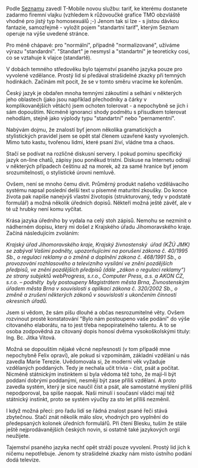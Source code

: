 <!-- dcterms:identifier = riderweblog#46 -->
<!-- dcterms:title = Chcete přejít na standartní tarif? -->
<!-- np9:categoryId = 2 -->
<!-- x4w:category = Lidé a jiná zvěř -->
<!-- np9:authorId = 1 -->
<!-- np9:authorEmail = michal.valasek@altairis.cz -->
<!-- dcterms:creator = Michal Altair Valášek -->
<!-- dcterms:created = 2003-04-20T03:28:01+02:00 -->
<!-- dcterms:dateAccepted = 2003-04-20T03:28:01+02:00 -->

Podle [Seznamu](http://sms.seznam.cz/operatori.html) zavedl T-Mobile novou službu: tarif, ke kterému dostanete zadarmo firemní vlajku (vzhledem k růžovoučké grafice TMO obzvláště vhodné pro jistý typ homosexuálů ;-) Jenom tak si lze - s jistou dávkou fantazie, samozřejmě - vyložit pojem "standartní tarif", kterým Seznam operuje na výše uvedené stránce.

Pro méně chápavé: pro "normální", případně "normalizované", užíváme výrazu "standardní". "Standart" je nesmysl a "standartní" je teoreticky cosi, co se vztahuje k vlajce (standartě).

V dobách temného středověku bylo tajemství psaného jazyka pouze pro vyvolené vzdělance. Prostý lid si předával strašidelné zkazky při temných hodinkách. Začínám mít pocit, že se v tomto směru vracíme ke kořenům.

Český jazyk je obdařen mnoha temnými zákoutími a selhání v některých jeho oblastech (jako jsou například přechodníky a čárky v komplikovanějších větách) jsem ochoten tolerovat - a nepochybně se jich i sám dopouštím. Nicméně ignoranci shody podmětu s přísudkem tolerovat nehodlám, stejně jako výplody typu "standartní" nebo "pernamentní".

Nabývám dojmu, že znalostí byť jenom několika gramatických a stylistických pravidel jsem se opět stal členem uzavřené kasty vyvolených. Mimo tuto kastu, tvořenou lidmi, které psaní živí, vládne tma a chaos.

Stačí se podívat na rozličné diskusní servery. I pokud pominu specifický jazyk on-line chatů, zápisy jsou poněkud tristní. Diskuse na Internetu odírají v některých případech češtinu až na morek, až za samé hranice byť jenom srozumitelnosti, o stylistické úrovni nemluvě.

Ovšem, není se mnoho čemu divit. Průměrný produkt našeho vzdělávacího systému napsal poslední delší text u písemné maturitní zkoušky. Do konce života pak napíše nanejvýš vlastní životopis (strukturovaný, tedy v podstatě formulář) a možná několik úředních dopisů. Někteří možná ještě závěť, ale v té už hrubky není komu vyčítat.

Krása jazyka úředního by vydala na celý stoh zápisů. Nemohu se nezmínit o nádherném dopisu, který mi došel z Krajského úřadu Jihomoravského kraje. Začíná následujícím zvoláním:

*Krajský úřad Jihomoravského kraje, Krajský živnostenský  úřad (KŽÚ JMK)  se zabýval Vašimi podněty, upozorňujícími na porušení zákona č. 40/1995 Sb., o regulaci reklamy a o změně a doplnění zákona č. 468/1991 Sb., o provozování rozhlasového a televizního vysílání ve znění pozdějších předpisů, ve znění pozdějších předpisů (dále „zákon o regulaci reklamy“)  ze strany subjektů webProgress, s.r.o., Computer Press, a.s. a AKON CZ, s.r.o. – podněty  byly postoupeny Magistrátem města Brna, Živnostenským úřadem města Brna v souvislosti s aplikací zákona č. 320/2002 Sb., o změně a zrušení některých zákonů v souvislosti s ukončením činnosti okresních úřadů.*

Jsem si vědom, že sám píšu dlouhé a občas nesrozumitelné věty. Ovšem rozvinout prosté konstatování "Bylo nám postoupeno vaše podání" do výše citovaného elaborátu, na to jest třeba nepopiratelného talentu. A to se osoba zodpovědná za citovaný dopis honosí dvěma vysokoškolskými tituly: Ing. Bc. Jitka Vítová.

Možná se dopouštím nějaké věcné nepřesnosti (v tom případě mne nepochybně Felix opraví), ale pokud si vzpomínám, základní vzdělání u nás zavedla Marie Terezie. Uvědomovala si, že moderní věk vyžaduje vzdělaných poddaných. Tedy je nechala učit trivia - číst, psát a počítat. Nicméně státnickým instinktem si byla vědoma též toho, že mají-li být poddaní dobrými poddanými, nesmějí být zase příliš vzdělaní. A proto zavedla systém, který je sice naučil číst a psát, ale samostatné myšlení příliš nepodporoval, ba spíše naopak. Naši minulí i současní vládci mají též státnický instinkt, proto se systém výučby za sto let příliš nezměnil.

I když možná přeci: pro řadu lidí se řádná znalost psané řeči stává zbytečnou. Stačí znát několik málo slov, vhodných pro vyplnění do předepsaných kolonek úředních formulářů. Při čtení Blesku, tuším že stále ještě nejprodávanějších českých novin, si ostatně také jazykových orgií neužijete.

Tajemství psaného jazyka nechť opět stráží pouze vyvolení. Prostý lid jich k ničemu nepotřebuje. Jenom ty strašidelné zkazky nám místo ústního podání dodá televize.